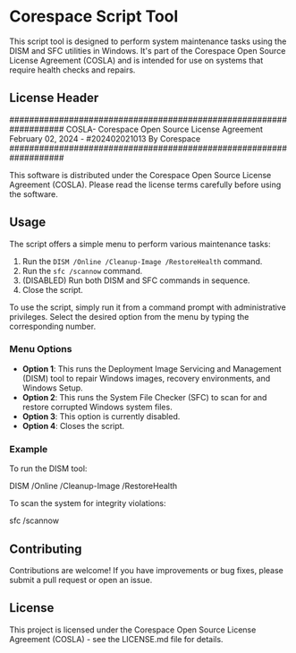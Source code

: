 # Corespace Script Tool

This script tool is designed to perform system maintenance tasks using the DISM and SFC utilities in Windows. It's part of the Corespace Open Source License Agreement (COSLA) and is intended for use on systems that require health checks and repairs.

## License Header

###################################################################
COSLA- Corespace Open Source License Agreement
February 02, 2024 - #202402021013
By Corespace
###################################################################

This software is distributed under the Corespace Open Source License Agreement (COSLA). Please read the license terms carefully before using the software.

## Usage

The script offers a simple menu to perform various maintenance tasks:

1. Run the `DISM /Online /Cleanup-Image /RestoreHealth` command.
2. Run the `sfc /scannow` command.
3. (DISABLED) Run both DISM and SFC commands in sequence.
4. Close the script.

To use the script, simply run it from a command prompt with administrative privileges. Select the desired option from the menu by typing the corresponding number.

### Menu Options

- **Option 1**: This runs the Deployment Image Servicing and Management (DISM) tool to repair Windows images, recovery environments, and Windows Setup.
- **Option 2**: This runs the System File Checker (SFC) to scan for and restore corrupted Windows system files.
- **Option 3**: This option is currently disabled.
- **Option 4**: Closes the script.

### Example

To run the DISM tool:

DISM /Online /Cleanup-Image /RestoreHealth


To scan the system for integrity violations:

sfc /scannow


## Contributing

Contributions are welcome! If you have improvements or bug fixes, please submit a pull request or open an issue.

## License

This project is licensed under the Corespace Open Source License Agreement (COSLA) - see the LICENSE.md file for details.